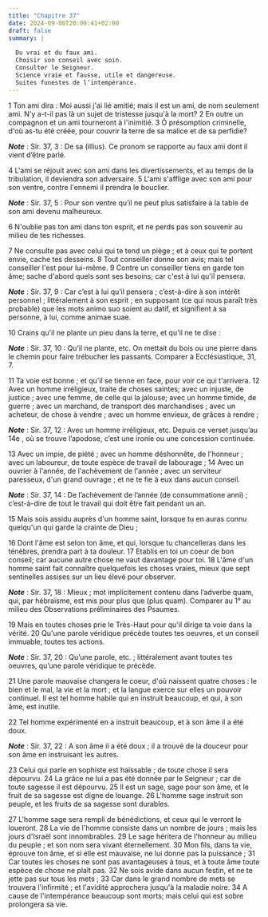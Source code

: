 ```yaml
---
title: "Chapitre 37"
date: 2024-09-06T20:00:41+02:00
draft: false
summary: |
  
  Du vrai et du faux ami.
  Choisir son conseil avec soin.
  Consulter le Seigneur.
  Science vraie et fausse, utile et dangereuse.
  Suites funestes de l’intempérance.
---
```



1 Ton ami dira : Moi aussi j'ai lié amitié; mais il est un ami, de nom seulement ami. N'y a-t-il pas là un sujet de tristesse jusqu'à la mort? 2 En outre un compagnon et un ami tourneront à l'inimitié. 3 Ô présomption criminelle, d'où as-tu été créée, pour couvrir la terre de sa malice et de sa perfidie?

***Note*** :  Sir. 37, 3 : De sa (illius). Ce pronom se rapporte au faux ami dont il vient d’être parlé.

4 L'ami se réjouit avec son ami dans les divertissements, et au temps de la tribulation, il deviendra son adversaire. 5 L'ami s'afflige avec son ami pour son ventre, contre l'ennemi il prendra le bouclier.

***Note*** :  Sir. 37, 5 : Pour son ventre qu’il ne peut plus satisfaire à la table de son ami devenu malheureux.

6 N'oublie pas ton ami dans ton esprit, et ne perds pas son souvenir au milieu de tes richesses.


7 Ne consulte pas avec celui qui te tend un piège ; et à ceux qui te portent envie, cache tes desseins. 8 Tout conseiller donne son avis; mais tel conseiller l'est pour lui-même. 9 Contre un conseiller tiens en garde ton âme; sache d'abord quels sont ses besoins; car c'est à lui qu'il pensera.

***Note*** :  Sir. 37, 9 : Car c’est à lui qu’il pensera ; c’est-à-dire à son intérêt personnel ; littéralement à son esprit ; en supposant (ce qui nous paraît très probable) que les mots animo suo soient au datif, et signifient à sa personne, à lui, comme animae suae.

10 Crains qu'il ne plante un pieu dans la terre, et qu'il ne te dise :

***Note*** :  Sir. 37, 10 : Qu’il ne plante, etc. On mettait du bois ou une pierre dans le chemin pour faire trébucher les passants. Comparer à Ecclésiastique, 31, 7.

11 Ta voie est bonne ; et qu'il se tienne en face, pour voir ce qui t'arrivera. 12 Avec un homme irréligieux, traite de choses saintes; avec un injuste, de justice ; avec une femme, de celle qui la jalouse; avec un homme timide, de guerre ; avec un marchand, de transport des marchandises ; avec un acheteur, de chose à vendre ; avec un homme envieux, de grâces à rendre ;

***Note*** :  Sir. 37, 12 : Avec un homme irréligieux, etc. Depuis ce verset jusqu’au 14e , où se trouve l’apodose, c’est une ironie ou une concession continuée.

13 Avec un impie, de piété ; avec un homme déshonnête, de l'honneur ; avec un laboureur, de toute espèce de travail de labourage ; 14 Avec un ouvrier à l'année, de l'achèvement de l'année ; avec un serviteur paresseux, d'un grand ouvrage ; et ne te fie à eux dans aucun conseil.

***Note*** :  Sir. 37, 14 : De l’achèvement de l’année (de consummatione anni) ; c’est-à-dire de tout le travail qui doit être fait pendant un an.

15 Mais sois assidu auprès d'un homme saint, lorsque tu en auras connu quelqu'un qui garde la crainte de Dieu ;


16 Dont l'âme est selon ton âme, et qui, lorsque tu chancelleras dans les ténèbres, prendra part à ta douleur. 17 Etablis en toi un coeur de bon conseil; car aucune autre chose ne vaut davantage pour toi. 18 L'âme d'un homme saint fait connaître quelquefois les choses vraies, mieux que sept sentinelles assises sur un lieu élevé pour observer.

***Note*** :  Sir. 37, 18 : Mieux ; mot implicitement contenu dans l’adverbe quam, qui, par hébraïsme, est mis pour plus que (plus quam). Comparer au 1° au milieu des Observations préliminaires des Psaumes.


19 Mais en toutes choses prie le Très-Haut pour qu'il dirige ta voie dans la vérité. 20 Qu'une parole véridique précède toutes tes oeuvres, et un conseil immuable, toutes tes actions.

***Note*** :  Sir. 37, 20 : Qu’une parole, etc. ; littéralement avant toutes tes oeuvres, qu’une parole véridique te précède.

21 Une parole mauvaise changera le coeur, d'où naissent quatre choses : le bien et le mal, la vie et la mort ; et la langue exerce sur elles un pouvoir continuel. Il est tel homme habile qui en instruit beaucoup, et qui, à son âme, est inutile.


22 Tel homme expérimenté en a instruit beaucoup, et à son âme il a été doux.

***Note*** :  Sir. 37, 22 : A son âme il a été doux ; il a trouvé de la douceur pour son âme en instruisant les autres.

23 Celui qui parle en sophiste est haïssable ; de toute chose il sera dépourvu. 24 La grâce ne lui a pas été donnée par le Seigneur ; car de toute sagesse il est dépourvu. 25 Il est un sage, sage pour son âme, et le fruit de sa sagesse est digne de louange. 26 L'homme sage instruit son peuple, et les fruits de sa sagesse sont durables.


27 L'homme sage sera rempli de bénédictions, et ceux qui le verront le loueront. 28 La vie de l'homme consiste dans un nombre de jours ; mais les jours d'Israël sont innombrables. 29 Le sage héritera de l'honneur au milieu du peuple ; et son nom sera vivant éternellement. 30 Mon fils, dans ta vie, éprouve ton âme, et si elle est mauvaise, ne lui donne pas la puissance ; 31 Car toutes les choses ne sont pas avantageuses à tous, et à toute âme toute espèce de chose ne plaît pas. 32 Ne sois avide dans aucun festin, et ne te jette pas sur tous les mets ; 33 Car dans le grand nombre de mets se trouvera l'infirmité ; et l'avidité approchera jusqu'à la maladie noire. 34 A cause de l'intempérance beaucoup sont morts; mais celui qui est sobre prolongera sa vie.

